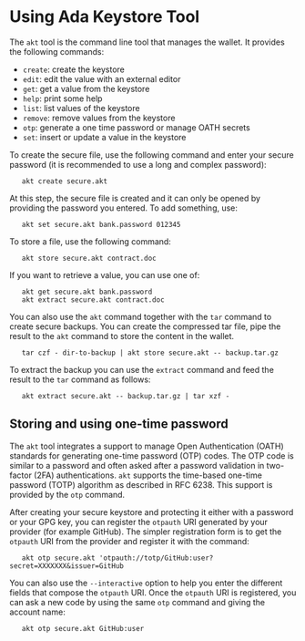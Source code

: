 # Using Ada Keystore Tool

The `akt` tool is the command line tool that manages the wallet.
It provides the following commands:

* `create`:   create the keystore
* `edit`:     edit the value with an external editor
* `get`:      get a value from the keystore
* `help`:     print some help
* `list`:     list values of the keystore
* `remove`:   remove values from the keystore
* `otp`:      generate a one time password or manage OATH secrets
* `set`:      insert or update a value in the keystore

To create the secure file, use the following command and enter
your secure password (it is recommended to use a long and complex password):

```
   akt create secure.akt
```

At this step, the secure file is created and it can only be opened
by providing the password you entered.  To add something, use:

```
   akt set secure.akt bank.password 012345
```

To store a file, use the following command:
```
   akt store secure.akt contract.doc
```

If you want to retrieve a value, you can use one of:
```
   akt get secure.akt bank.password
   akt extract secure.akt contract.doc
```

You can also use the `akt` command together with the `tar` command
to create secure backups.  You can create the compressed tar file,
pipe the result to the `akt` command to store the content in the wallet.

```
   tar czf - dir-to-backup | akt store secure.akt -- backup.tar.gz
```

To extract the backup you can use the `extract` command and feed the
result to the `tar` command as follows:

```
   akt extract secure.akt -- backup.tar.gz | tar xzf -
```

## Storing and using one-time password

The `akt` tool integrates a support to manage Open Authentication (OATH) standards for
generating one-time password (OTP) codes.  The OTP code is similar to a password and often
asked after a password validation in two-factor (2FA) authentications.  `akt` supports
the time-based one-time password (TOTP) algorithm as described in RFC 6238.  This support
is provided by the `otp` command.

After creating your secure keystore and protecting it either with a password or your GPG key,
you can register the `otpauth` URI generated by your provider (for example GitHub).  The simpler
registration form is to get the `otpauth` URI from the provider and register it with the command:

```
   akt otp secure.akt 'otpauth://totp/GitHub:user?secret=XXXXXXX&issuer=GitHub
```

You can also use the `--interactive` option to help you enter the different fields that compose
the `otpauth` URI.  Once the `otpauth` URI is registered, you can ask a new code by using the
same `otp` command and giving the account name:

```
   akt otp secure.akt GitHub:user
```

